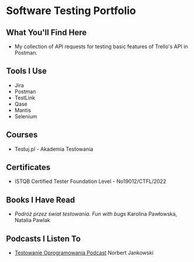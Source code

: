 # Software Testing Portfolio

## What You'll Find Here 

* My collection of API requests for testing basic features of Trello's API in Postman.

## Tools I Use

* Jira 
* Postman
* TestLink 
* Qase
* Mantis
* Selenium 

## Courses

* Testuj.pl - Akademia Testowania

## Certificates

* ISTQB Certified Tester Foundation Level - No19012/CTFL/2022

## Books I Have Read

* *Podróż przez świat testowania. Fun with bugs* Karolina Pawłowska, Natalia Pawlak

## Podcasts I Listen To

* [Testowanie Oprogramowania Podcast](https://podcasttestowanie.pl/) Norbert Jankowski

